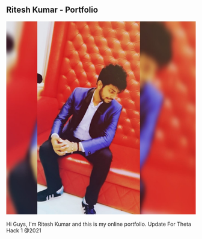 ## Ritesh Kumar - Portfolio
![Alt text](assets/img/mypic2.jpeg)


Hi Guys, I'm Ritesh Kumar and this is my online portfolio. Update For Theta Hack 1 @2021
